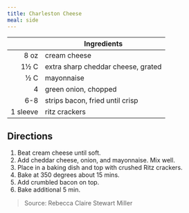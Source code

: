 ```yaml
---
title: Charleston Cheese
meal: side
---
```



|| Ingredients |
|-:|-|
8 oz     | cream cheese
1½ C     | extra sharp cheddar cheese, grated
½ C      | mayonnaise
4        | green onion, chopped
6-8      | strips bacon, fried until crisp
1 sleeve | ritz crackers

## Directions

1. Beat cream cheese until soft.
2. Add cheddar cheese, onion, and mayonnaise. Mix well.
3. Place in a baking dish and top with crushed Ritz crackers.
4. Bake at 350 degrees about 15 mins.
5. Add crumbled bacon on top.
6. Bake additional 5 min.

> Source: Rebecca Claire Stewart Miller
